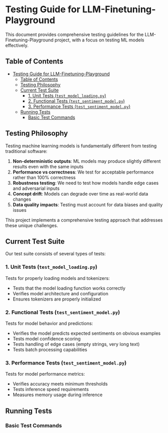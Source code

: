 # Testing Guide for LLM-Finetuning-Playground

This document provides comprehensive testing guidelines for the LLM-Finetuning-Playground project, with a focus on testing ML models effectively.

## Table of Contents

- [Testing Guide for LLM-Finetuning-Playground](#testing-guide-for-llm-finetuning-playground)
  - [Table of Contents](#table-of-contents)
  - [Testing Philosophy](#testing-philosophy)
  - [Current Test Suite](#current-test-suite)
    - [1. Unit Tests (`test_model_loading.py`)](#1-unit-tests-test_model_loadingpy)
    - [2. Functional Tests (`test_sentiment_model.py`)](#2-functional-tests-test_sentiment_modelpy)
    - [3. Performance Tests (`test_sentiment_model.py`)](#3-performance-tests-test_sentiment_modelpy)
  - [Running Tests](#running-tests)
    - [Basic Test Commands](#basic-test-commands)

## Testing Philosophy

Testing machine learning models is fundamentally different from testing traditional software:

1. **Non-deterministic outputs**: ML models may produce slightly different results even with the same inputs
2. **Performance vs correctness**: We test for acceptable performance rather than 100% correctness
3. **Robustness testing**: We need to test how models handle edge cases and adversarial inputs
4. **Concept drift**: Models can degrade over time as real-world data changes
5. **Data quality impacts**: Testing must account for data biases and quality issues

This project implements a comprehensive testing approach that addresses these unique challenges.

## Current Test Suite

Our test suite consists of several types of tests:

### 1. Unit Tests (`test_model_loading.py`)

Tests for properly loading models and tokenizers:

- Tests that the model loading function works correctly
- Verifies model architecture and configuration
- Ensures tokenizers are properly initialized

### 2. Functional Tests (`test_sentiment_model.py`)

Tests for model behavior and predictions:

- Verifies the model predicts expected sentiments on obvious examples
- Tests model confidence scoring
- Tests handling of edge cases (empty strings, very long text)
- Tests batch processing capabilities

### 3. Performance Tests (`test_sentiment_model.py`)

Tests for model performance metrics:

- Verifies accuracy meets minimum thresholds
- Tests inference speed requirements
- Measures memory usage during inference

## Running Tests

### Basic Test Commands
